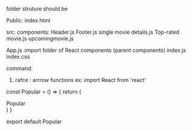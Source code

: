 folder struture should be

Public: 
index.html

src:
components:
Header.js
Footer.js
single movie details.js
Top-rated movie.js
upcomingmovie.js


App.js       :import folder of React components (parent components)
index.js
index.css


command:
1) rafce :  arrrow functions 
ex:  import React from 'react'

const Popular = () => {
  return (
    <div>Popular</div>
  )
}

export default Popular

